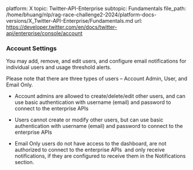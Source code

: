 platform: X
topic: Twitter-API-Enterprise
subtopic: Fundamentals
file_path: /home/bhuang/nlp/rag-race-challenge2-2024/platform-docs-versions/X_Twitter-API-Enterprise/Fundamentals.md
url: https://developer.twitter.com/en/docs/twitter-api/enterprise/console/account

### Account Settings

You may add, remove, and edit users, and configure email notifications for individual users and usage threshold alerts.

  

Please note that there are three types of users – Account Admin, User, and Email Only.  

* Account admins are allowed to create/delete/edit other users, and can use basic authentication with username (email) and password to connect to the enterprise APIs
    
* Users cannot create or modify other users, but can use basic authentication with username (email) and password to connect to the enterprise APIs
    
* Email Only users do not have access to the dashboard, are not authorized to connect to the enterprise APIs  and only receive notifications, if they are configured to receive them in the Notifications section.